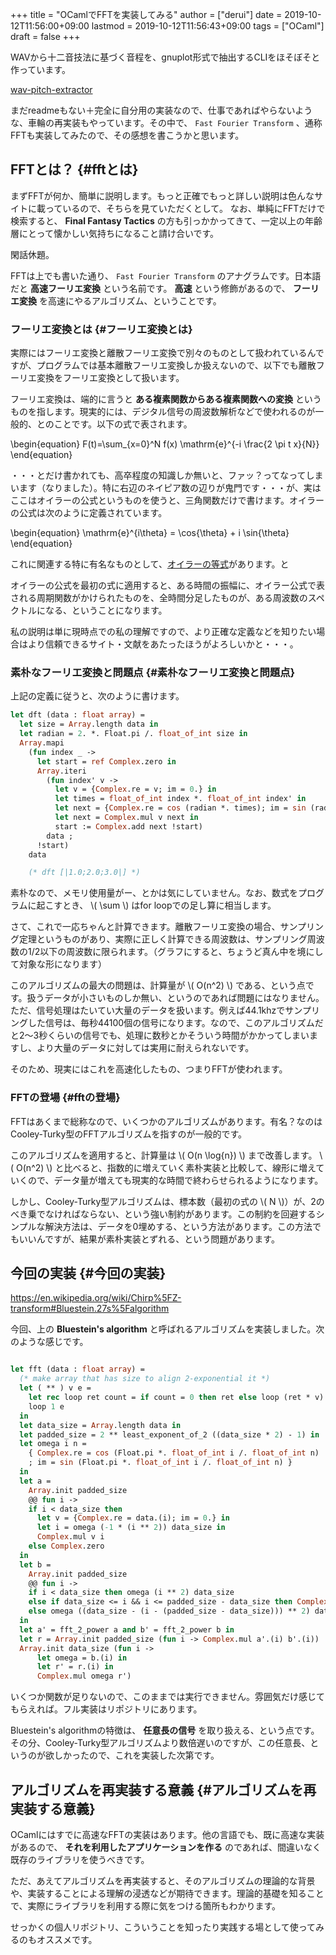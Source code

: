 +++
title = "OCamlでFFTを実装してみる"
author = ["derui"]
date = 2019-10-12T11:56:00+09:00
lastmod = 2019-10-12T11:56:43+09:00
tags = ["OCaml"]
draft = false
+++

WAVから十二音技法に基づく音程を、gnuplot形式で抽出するCLIをほそぼそと作っています。

[wav-pitch-extractor](https://github.com/derui/wav-pitch-extractor)

まだreadmeもない＋完全に自分用の実装なので、仕事であればやらないような、車輪の再実装もやっています。その中で、 `Fast Fourier Transform` 、通称FFTも実装してみたので、その感想を書こうかと思います。

<!--more-->


## FFTとは？ {#fftとは}

まずFFTが何か、簡単に説明します。もっと正確でもっと詳しい説明は色んなサイトに載っているので、そちらを見ていただくとして。 なお、単純にFFTだけで検索すると、 **Final Fantasy Tactics** の方も引っかかってきて、一定以上の年齢層にとって懐かしい気持ちになること請け合いです。

閑話休題。

FFTは上でも書いた通り、 `Fast Fourier Transform` のアナグラムです。日本語だと **高速フーリエ変換** という名前です。 **高速** という修飾があるので、 **フーリエ変換** を高速にやるアルゴリズム、ということです。


### フーリエ変換とは {#フーリエ変換とは}

実際にはフーリエ変換と離散フーリエ変換で別々のものとして扱われているんですが、プログラムでは基本離散フーリエ変換しか扱えないので、以下でも離散フーリエ変換をフーリエ変換として扱います。

フーリエ変換は、端的に言うと **ある複素関数からある複素関数への変換** というものを指します。現実的には、デジタル信号の周波数解析などで使われるのが一般的、とのことです。以下の式で表されます。

\begin{equation}
F(t)=\sum\_{x=0}^N f(x) \mathrm{e}^{-i \frac{2 \pi t x}{N}}
\end{equation}

・・・とだけ書かれても、高卒程度の知識しか無いと、ファッ？ってなってしまいます（なりました）。特に右辺のネイピア数の辺りが鬼門です・・・が、実はここはオイラーの公式というものを使うと、三角関数だけで書けます。オイラーの公式は次のように定義されています。

\begin{equation}
\mathrm{e}^{i\theta} = \cos{\theta} + i \sin{\theta}
\end{equation}

これに関連する特に有名なものとして、[オイラーの等式](https://ja.wikipedia.org/wiki/%E3%82%AA%E3%82%A4%E3%83%A9%E3%83%BC%E3%81%AE%E7%AD%89%E5%BC%8F)があります。と

オイラーの公式を最初の式に適用すると、ある時間の振幅に、オイラー公式で表される周期関数がかけられたものを、全時間分足したものが、ある周波数のスペクトルになる、ということになります。

私の説明は単に現時点での私の理解ですので、より正確な定義などを知りたい場合はより信頼できるサイト・文献をあたったほうがよろしいかと・・・。


### 素朴なフーリエ変換と問題点 {#素朴なフーリエ変換と問題点}

上記の定義に従うと、次のように書けます。

```ocaml
let dft (data : float array) =
  let size = Array.length data in
  let radian = 2. *. Float.pi /. float_of_int size in
  Array.mapi
    (fun index _ ->
      let start = ref Complex.zero in
      Array.iteri
        (fun index' v ->
          let v = {Complex.re = v; im = 0.} in
          let times = float_of_int index *. float_of_int index' in
          let next = {Complex.re = cos (radian *. times); im = sin (radian *. times)} in
          let next = Complex.mul v next in
          start := Complex.add next !start)
        data ;
      !start)
    data

    (* dft [|1.0;2.0;3.0|] *)
```

素朴なので、メモリ使用量がー、とかは気にしていません。なお、数式をプログラムに起こすとき、 \\( \sum \\) はfor loopでの足し算に相当します。

さて、これで一応ちゃんと計算できます。離散フーリエ変換の場合、サンプリング定理というものがあり、実際に正しく計算できる周波数は、サンプリング周波数の1/2以下の周波数に限られます。（グラフにすると、ちょうど真ん中を境にして対象な形になります）

このアルゴリズムの最大の問題は、計算量が \\( O(n^2) \\) である、という点です。扱うデータが小さいものしか無い、というのであれば問題にはなりません。ただ、信号処理はたいてい大量のデータを扱います。例えば44.1khzでサンプリングした信号は、毎秒44100個の信号になります。なので、このアルゴリズムだと2〜3秒くらいの信号でも、処理に数秒とかそういう時間がかかってしまいますし、より大量のデータに対しては実用に耐えられないです。

そのため、現実にはこれを高速化したもの、つまりFFTが使われます。


### FFTの登場 {#fftの登場}

FFTはあくまで総称なので、いくつかのアルゴリズムがあります。有名？なのはCooley-Turky型のFFTアルゴリズムを指すのが一般的です。

このアルゴリズムを適用すると、計算量は \\( O(n \log{n}) \\) まで改善します。 \\( O(n^2) \\) と比べると、指数的に増えていく素朴実装と比較して、線形に増えていくので、データ量が増えても現実的な時間で終わらせられるようになります。

しかし、Cooley-Turky型アルゴリズムは、標本数（最初の式の \\( N \\)）が、2のべき乗でなければならない、という強い制約があります。この制約を回避するシンプルな解決方法は、データを0埋めする、という方法があります。この方法でもいいんですが、結果が素朴実装とずれる、という問題があります。


## 今回の実装 {#今回の実装}

<https://en.wikipedia.org/wiki/Chirp%5FZ-transform#Bluestein.27s%5Falgorithm>

今回、上の **Bluestein's algorithm** と呼ばれるアルゴリズムを実装しました。次のような感じです。

```ocaml

let fft (data : float array) =
  (* make array that has size to align 2-exponential it *)
  let ( ** ) v e =
    let rec loop ret count = if count = 0 then ret else loop (ret * v) (pred count) in
    loop 1 e
  in
  let data_size = Array.length data in
  let padded_size = 2 ** least_exponent_of_2 ((data_size * 2) - 1) in
  let omega i n =
    { Complex.re = cos (Float.pi *. float_of_int i /. float_of_int n)
    ; im = sin (Float.pi *. float_of_int i /. float_of_int n) }
  in
  let a =
    Array.init padded_size
    @@ fun i ->
    if i < data_size then
      let v = {Complex.re = data.(i); im = 0.} in
      let i = omega (-1 * (i ** 2)) data_size in
      Complex.mul v i
    else Complex.zero
  in
  let b =
    Array.init padded_size
    @@ fun i ->
    if i < data_size then omega (i ** 2) data_size
    else if data_size <= i && i <= padded_size - data_size then Complex.zero
    else omega ((data_size - (i - (padded_size - data_size))) ** 2) data_size
  in
  let a' = fft_2_power a and b' = fft_2_power b in
  let r = Array.init padded_size (fun i -> Complex.mul a'.(i) b'.(i)) |> ifft_2_power in
  Array.init data_size (fun i ->
      let omega = b.(i) in
      let r' = r.(i) in
      Complex.mul omega r')
```

いくつか関数が足りないので、このままでは実行できません。雰囲気だけ感じてもらえれば。フル実装はリポジトリにあります。

Bluestein's algorithmの特徴は、 **任意長の信号** を取り扱える、という点です。その分、Cooley-Turky型アルゴリズムより数倍遅いのですが、この任意長、というのが欲しかったので、これを実装した次第です。


## アルゴリズムを再実装する意義 {#アルゴリズムを再実装する意義}

OCamlにはすでに高速なFFTの実装はあります。他の言語でも、既に高速な実装があるので、 **それを利用したアプリケーションを作る** のであれば、間違いなく既存のライブラリを使うべきです。

ただ、あえてアルゴリズムを再実装すると、そのアルゴリズムの理論的な背景や、実装することによる理解の浸透などが期待できます。理論的基礎を知ることで、実際にライブラリを利用する際に気をつける箇所もわかります。

せっかくの個人リポジトリ、こういうことを知ったり実践する場として使ってみるのもオススメです。
